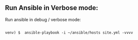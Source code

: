 ## Run Ansible in Verbose mode:

Run ansible in debug / verbose mode:

```

venv) $  ansible-playbook -i ~/ansible/hosts site.yml -vvvv


```
